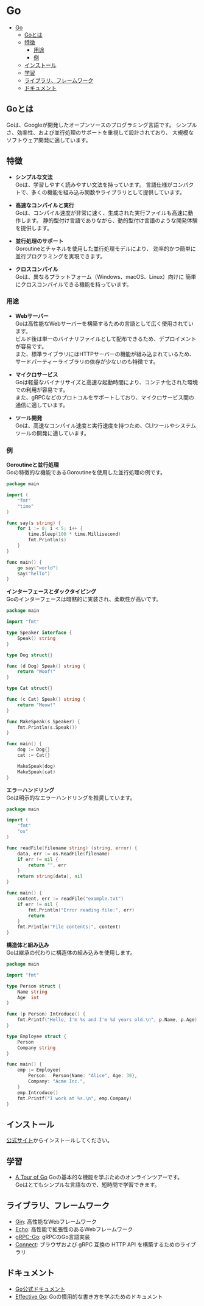 # Go

- [Go](#go)
  - [Goとは](#goとは)
  - [特徴](#特徴)
    - [用途](#用途)
    - [例](#例)
  - [インストール](#インストール)
  - [学習](#学習)
  - [ライブラリ、フレームワーク](#ライブラリフレームワーク)
  - [ドキュメント](#ドキュメント)

## Goとは

Goは、Googleが開発したオープンソースのプログラミング言語です。
シンプルさ、効率性、および並行処理のサポートを重視して設計されており、
大規模なソフトウェア開発に適しています。

## 特徴

- **シンプルな文法**\
  Goは、学習しやすく読みやすい文法を持っています。
  言語仕様がコンパクトで、多くの機能を組み込み関数やライブラリとして提供しています。

- **高速なコンパイルと実行**\
  Goは、コンパイル速度が非常に速く、生成された実行ファイルも高速に動作します。
  静的型付け言語でありながら、動的型付け言語のような開発体験を提供します。

- **並行処理のサポート**\
  Goroutineとチャネルを使用した並行処理モデルにより、
  効率的かつ簡単に並行プログラミングを実現できます。

- **クロスコンパイル**\
  Goは、異なるプラットフォーム（Windows、macOS、Linux）向けに
  簡単にクロスコンパイルできる機能を持っています。

### 用途

- **Webサーバー**\
    Goは高性能なWebサーバーを構築するための言語として広く使用されています。\
    ビルド後は単一のバイナリファイルとして配布できるため、デプロイメントが容易です。\
    また、標準ライブラリにはHTTPサーバーの機能が組み込まれているため、サードパーティーライブラリの依存が少ないのも特徴です。

- **マイクロサービス**\
    Goは軽量なバイナリサイズと高速な起動時間により、コンテナ化された環境での利用が容易です。\
    また、gRPCなどのプロトコルをサポートしており、マイクロサービス間の通信に適しています。

- **ツール開発**\
    Goは、高速なコンパイル速度と実行速度を持つため、CLIツールやシステムツールの開発に適しています。

### 例

**Goroutineと並行処理**\
Goの特徴的な機能であるGoroutineを使用した並行処理の例です。

```go
package main

import (
    "fmt"
    "time"
)

func say(s string) {
    for i := 0; i < 5; i++ {
        time.Sleep(100 * time.Millisecond)
        fmt.Println(s)
    }
}

func main() {
    go say("world")
    say("hello")
}
```

**インターフェースとダックタイピング**\
Goのインターフェースは暗黙的に実装され、柔軟性が高いです。

```go
package main

import "fmt"

type Speaker interface {
    Speak() string
}

type Dog struct{}

func (d Dog) Speak() string {
    return "Woof!"
}

type Cat struct{}

func (c Cat) Speak() string {
    return "Meow!"
}

func MakeSpeak(s Speaker) {
    fmt.Println(s.Speak())
}

func main() {
    dog := Dog{}
    cat := Cat{}

    MakeSpeak(dog)
    MakeSpeak(cat)
}
```

**エラーハンドリング**\
Goは明示的なエラーハンドリングを推奨しています。

```go
package main

import (
    "fmt"
    "os"
)

func readFile(filename string) (string, error) {
    data, err := os.ReadFile(filename)
    if err != nil {
        return "", err
    }
    return string(data), nil
}

func main() {
    content, err := readFile("example.txt")
    if err != nil {
        fmt.Println("Error reading file:", err)
        return
    }
    fmt.Println("File contents:", content)
}
```

**構造体と組み込み**\
Goは継承の代わりに構造体の組み込みを使用します。

```go
package main

import "fmt"

type Person struct {
    Name string
    Age  int
}

func (p Person) Introduce() {
    fmt.Printf("Hello, I'm %s and I'm %d years old.\n", p.Name, p.Age)
}

type Employee struct {
    Person
    Company string
}

func main() {
    emp := Employee{
        Person:  Person{Name: "Alice", Age: 30},
        Company: "Acme Inc.",
    }
    emp.Introduce()
    fmt.Printf("I work at %s.\n", emp.Company)
}
```

## インストール

[公式サイト](https://golang.org/dl/)からインストールしてください。

## 学習

- [A Tour of Go](https://tour.golang.org/welcome/1)
  Goの基本的な機能を学ぶためのオンラインツアーです。\
  Goはとてもシンプルな言語なので、短時間で学習できます。

## ライブラリ、フレームワーク

- [Gin](https://github.com/gin-gonic/gin): 高性能なWebフレームワーク
- [Echo](https://echo.labstack.com/): 高性能で拡張性のあるWebフレームワーク
- [gRPC-Go](https://github.com/grpc/grpc-go): gRPCのGo言語実装
- [Connect](https://connectrpc.com/docs/introduction): ブラウザおよび gRPC 互換の HTTP API を構築するためのライブラリ

## ドキュメント

- [Go公式ドキュメント](https://golang.org/doc/)
- [Effective Go](https://golang.org/doc/effective_go.html): Goの慣用的な書き方を学ぶためのドキュメント
